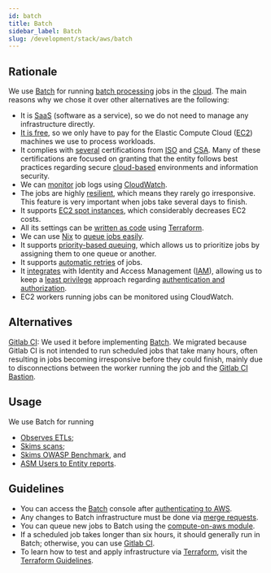 ```yaml
---
id: batch
title: Batch
sidebar_label: Batch
slug: /development/stack/aws/batch
---
```


## Rationale

We use [Batch][BATCH]
for running [batch processing](https://en.wikipedia.org/wiki/Batch_processing)
jobs in the [cloud](https://en.wikipedia.org/wiki/Cloud_computing).
The main reasons why we chose it
over other alternatives
are the following:

- It is [SaaS](https://en.wikipedia.org/wiki/Software_as_a_service)
  (software as a service),
  so we do not need to manage any infrastructure directly.
- [It is free](https://aws.amazon.com/batch/pricing/),
  so we only have to pay
  for the Elastic Compute Cloud ([EC2][EC2]) machines
  we use to process workloads.
- It complies with [several](https://aws.amazon.com/compliance/iso-certified/)
  certifications from [ISO](https://en.wikipedia.org/wiki/International_Organization_for_Standardization)
  and [CSA](https://en.wikipedia.org/wiki/Cloud_Security_Alliance).
  Many of these certifications are focused
  on granting that the entity follows best practices
  regarding secure [cloud-based](https://en.wikipedia.org/wiki/Cloud_computing)
  environments
  and information security.
- We can [monitor](https://docs.aws.amazon.com/batch/latest/userguide/using_cloudwatch_logs.html)
  job logs
  using [CloudWatch](/development/stack/aws/cloudwatch/).
- The jobs are highly [resilient](https://en.wikipedia.org/wiki/Resilience_(network)),
  which means
  they rarely go irresponsive.
  This feature is very important
  when jobs take several days to finish.
- It supports [EC2 spot instances](https://gitlab.com/fluidattacks/product/-/blob/89f27281c773baa55b70b8fd37cff8b802edf2e7/makes/applications/makes/compute/src/terraform/aws_batch.tf#L138),
  which considerably decreases EC2 costs.
- All its settings can be [written as code](https://registry.terraform.io/providers/hashicorp/aws/latest/docs/resources/batch_compute_environment)
  using [Terraform](/development/stack/terraform/).
- We can use [Nix](https://nixos.org/)
  to [queue jobs easily](https://gitlab.com/fluidattacks/product/-/blob/89f27281c773baa55b70b8fd37cff8b802edf2e7/makes/applications/observes/scheduled/on-aws/dif-gitlab-etl/default.nix).
- It supports [priority-based queuing](https://gitlab.com/fluidattacks/product/-/blob/89f27281c773baa55b70b8fd37cff8b802edf2e7/makes/applications/makes/compute/src/terraform/aws_batch.tf#L159),
  which allows us to prioritize jobs
  by assigning them to one queue or another.
- It supports [automatic retries](https://docs.aws.amazon.com/batch/latest/userguide/job_retries.html)
  of jobs.
- It [integrates](https://docs.aws.amazon.com/batch/latest/userguide/batch-supported-iam-actions-resources.html)
  with Identity and Access Management ([IAM](/development/stack/aws/iam/)),
  allowing us to keep
  a [least privilege](/criteria/requirements/186) approach
  regarding [authentication and authorization](https://securityboulevard.com/2020/06/authentication-vs-authorization-defined-whats-the-difference-infographic/).
- EC2 workers running jobs can be monitored using CloudWatch.

## Alternatives

[Gitlab CI][GITLAB-CI]:
We used it before implementing [Batch][BATCH].
We migrated
because Gitlab CI is not intended to run scheduled jobs
that take many hours,
often resulting in jobs becoming irresponsive
before they could finish,
mainly due to disconnections
between the worker running the job
and the [Gitlab CI Bastion](https://docs.gitlab.com/runner/configuration/autoscale.html).

## Usage

We use Batch for running

- [Observes ETLs](https://gitlab.com/fluidattacks/product/-/tree/89f27281c773baa55b70b8fd37cff8b802edf2e7/makes/applications/observes/scheduled/on-aws);
- [Skims scans](https://gitlab.com/fluidattacks/product/-/tree/89f27281c773baa55b70b8fd37cff8b802edf2e7/makes/applications/skims/process-groups-on-aws);
- [Skims OWASP Benchmark](https://gitlab.com/fluidattacks/product/-/tree/89f27281c773baa55b70b8fd37cff8b802edf2e7/makes/applications/skims/owasp-benchmark-on-aws),
  and
- [ASM Users to Entity reports](https://gitlab.com/fluidattacks/product/-/blob/89f27281c773baa55b70b8fd37cff8b802edf2e7/makes/applications/integrates/subscriptions/user-to-entity-on-aws/default.nix).

## Guidelines

- You can access the [Batch][BATCH] console
  after [authenticating to AWS](/development/stack/aws#guidelines).
- Any changes to Batch infrastructure
  must be done
  via [merge requests](https://docs.gitlab.com/ee/user/project/merge_requests/).
- You can queue new jobs to Batch
  using the [compute-on-aws module](https://gitlab.com/fluidattacks/product/-/tree/89f27281c773baa55b70b8fd37cff8b802edf2e7/makes/utils/compute-on-aws).
- If a scheduled job takes longer than six hours,
  it should generally run in Batch;
  otherwise,
  you can use [Gitlab CI][GITLAB-CI].
- To learn how to test
  and apply infrastructure
  via [Terraform](/development/stack/terraform/),
  visit the [Terraform Guidelines](/development/stack/terraform#guidelines).

[BATCH]: https://aws.amazon.com/batch/
[EC2]: /development/stack/aws/ec2/
[GITLAB-CI]: /development/stack/gitlab-ci/
